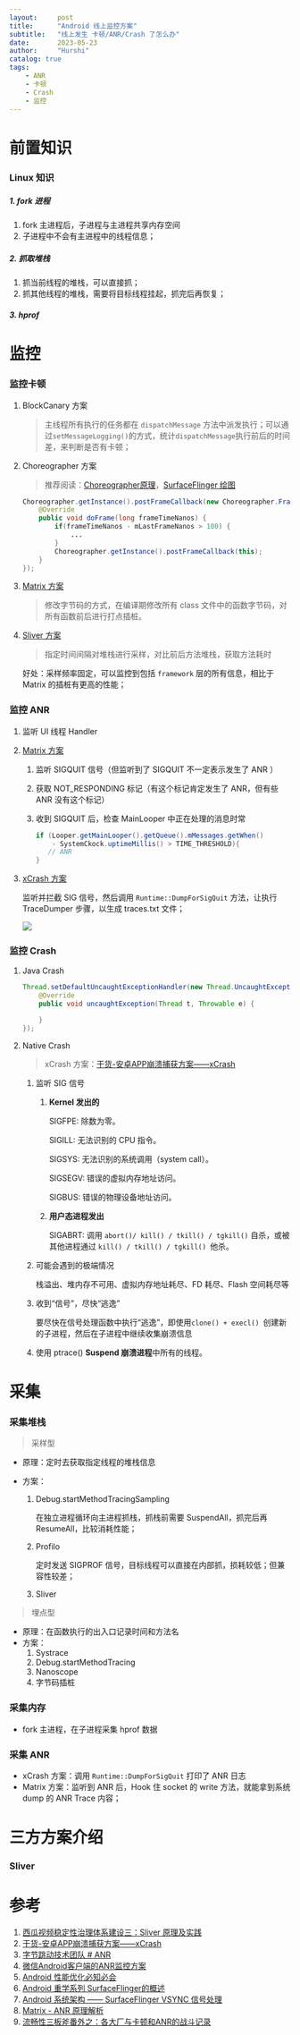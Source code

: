 ```yaml
---
layout:     post
title:      "Android 线上监控方案"
subtitle:   "线上发生 卡顿/ANR/Crash 了怎么办"
date:       2023-05-23
author:     "Hurshi"
catalog: true
tags:
    - ANR
    - 卡顿
    - Crash
    - 监控
---
```


# 前置知识

### Linux 知识

##### 1. fork 进程

1.  fork 主进程后，子进程与主进程共享内存空间
2.  子进程中不会有主进程中的线程信息；

##### 2. 抓取堆栈

1.  抓当前线程的堆栈，可以直接抓；
2.  抓其他线程的堆栈，需要将目标线程挂起，抓完后再恢复；

##### 3. hprof

# 监控
### 监控卡顿
1. BlockCanary 方案

   > 主线程所有执行的任务都在 `dispatchMessage` 方法中派发执行；可以通过`setMessageLogging()`的方式，统计`dispatchMessage`执行前后的时间差，来判断是否有卡顿；

2. Choreographer 方案

   > 推荐阅读：[Choreographer原理](http://gityuan.com/2017/02/25/choreographer/)，[SurfaceFlinger 绘图](http://gityuan.com/2017/02/18/surface_flinger_2/)

   ```java
   Choreographer.getInstance().postFrameCallback(new Choreographer.FrameCallback() {
       @Override    
       public void doFrame(long frameTimeNanos) {
           if(frameTimeNanos - mLastFrameNanos > 100) {
               ...
           }
           Choreographer.getInstance().postFrameCallback(this);
       }
   });
   ```

3. [Matrix 方案](https://github.com/Tencent/matrix/wiki/Matrix-Android-TraceCanary)

   > 修改字节码的方式，在编译期修改所有 class 文件中的函数字节码，对所有函数前后进行打点插桩。
   
4. [Sliver 方案](https://blog.csdn.net/ByteDanceTech/article/details/119621240)

   > 指定时间间隔对堆栈进行采样，对比前后方法堆栈，获取方法耗时

   好处：采样频率固定，可以监控到包括 `framework` 层的所有信息，相比于 Matrix 的插桩有更高的性能；

### 监控 ANR

1. 监听 UI 线程 Handler

1. [Matrix 方案](https://mp.weixin.qq.com/s/fWoXprt2TFL1tTapt7esYg)

   1. 监听 SIGQUIT 信号（但监听到了 SIGQUIT 不一定表示发生了 ANR ）

   1. 获取 NOT_RESPONDING 标记（有这个标记肯定发生了 ANR，但有些 ANR 没有这个标记）

   1. 收到 SIGQUIT 后，检查 MainLooper 中正在处理的消息时常

      ```java
      if (Looper.getMainLooper().getQueue().mMessages.getWhen()
          - SystemCkock.uptimeMillis() > TIME_THRESHOLD){
         // ANR
      }
      ```
   
1. [xCrash 方案](https://github.com/iqiyi/xCrash/blob/master/README.zh-CN.md#%E6%8D%95%E8%8E%B7-anr)

   监听并拦截 SIG 信号，然后调用 `Runtime::DumpForSigQuit` 方法，让执行 TraceDumper 步骤，以生成 traces.txt 文件；

   ![](https://raw.githubusercontent.com/iqiyi/xCrash/master/doc/capture_anr.png)


### 监控 Crash

1. Java Crash

   ```java
   Thread.setDefaultUncaughtExceptionHandler(new Thread.UncaughtExceptionHandler() {
       @Override
       public void uncaughtException(Thread t, Throwable e) {
   
       }
   });
   ```

2. Native Crash

   >  xCrash 方案：[干货-安卓APP崩溃捕获方案——xCrash](https://mp.weixin.qq.com/s?__biz=MzI0MjczMjM2NA==&mid=2247485203&idx=1&sn=26fd99ca1201e292ea5531c814eeb881)

   1.  监听 SIG 信号

       1.  **Kernel 发出的**

           SIGFPE: 除数为零。

           SIGILL: 无法识别的 CPU 指令。

           SIGSYS: 无法识别的系统调用（system call）。

           SIGSEGV: 错误的虚拟内存地址访问。

           SIGBUS: 错误的物理设备地址访问。

       2.  **用户态进程发出**

           SIGABRT: 调用 `abort()/ kill() / tkill() / tgkill()` 自杀，或被其他进程通过 `kill() / tkill() / tgkill() `他杀。

   2.  可能会遇到的极端情况

       栈溢出、堆内存不可用、虚拟内存地址耗尽、FD 耗尽、Flash 空间耗尽等

   3.  收到“信号”，尽快“逃逸”

       要尽快在信号处理函数中执行“逃逸”，即使用`clone() + execl() `创建新的子进程，然后在子进程中继续收集崩溃信息

   4.  使用 ptrace() **Suspend 崩溃进程**中所有的线程。

# 采集
### 采集堆栈

>  采样型

*  原理：定时去获取指定线程的堆栈信息

*  方案：
   1.  Debug.startMethodTracingSampling
   
       在独立进程循环向主进程抓栈，抓栈前需要 SuspendAll，抓完后再 ResumeAll，比较消耗性能；
   
   2.  Profilo 
   
       定时发送 SIGPROF 信号，目标线程可以直接在内部抓，损耗较低；但兼容性较差；
   
   3.  Sliver

>  埋点型

*  原理：在函数执行的出入口记录时间和方法名
*  方案：
   1.  Systrace
   2.  Debug.startMethodTracing
   3.  Nanoscope
   4.  字节码插桩

### 采集内存

*  fork 主进程，在子进程采集 hprof 数据



### 采集 ANR

*  xCrash 方案：调用 `Runtime::DumpForSigQuit` 打印了 ANR 日志
*  Matrix 方案：监听到 ANR 后，Hook 住 socket 的 write 方法，就能拿到系统 dump 的 ANR Trace 内容；



# 三方方案介绍

### Sliver







# 参考

1.  [西瓜视频稳定性治理体系建设三：Sliver 原理及实践](https://blog.csdn.net/ByteDanceTech/article/details/119621240)
1.  [干货-安卓APP崩溃捕获方案——xCrash](https://mp.weixin.qq.com/s?__biz=MzI0MjczMjM2NA==&mid=2247485203&idx=1&sn=26fd99ca1201e292ea5531c814eeb881)
1.  [字节跳动技术团队 # ANR](https://mp.weixin.qq.com/mp/appmsgalbum?action=getalbum&album_id=1780091311874686979)
1.  [微信Android客户端的ANR监控方案](https://mp.weixin.qq.com/s/fWoXprt2TFL1tTapt7esYg)
1.  [Android 性能优化必知必会](https://androidperformance.com/2018/05/07/Android-performance-optimization-skills-and-tools)
1.  [Android 重学系列 SurfaceFlinger的概述](https://www.jianshu.com/p/c954bcceb22a)
1.  [Android 系统架构 —— SurfaceFlinger VSYNC 信号处理](https://sharrychoo.github.io/blog/android-source/surfaceflinger-vsync-dispatch)
1.  [Matrix - ANR 原理解析](https://www.dalvik.work/2021/12/03/matrix-anr/)
1.  [流畅性三板斧番外之：各大厂与卡顿和ANR的战斗记录](https://juejin.cn/post/7223023777641922621)
